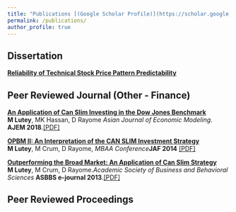 ```yaml
---
title: "Publications [(Google Scholar Profile)](https://scholar.google.com/citations?user=S0Ls70oAAAAJ&hl=en)"
permalink: /publications/
author_profile: true
---
```

 <!-- * WBI Presentation <a href="https://youtu.be/  tK9ILjDjIdc">Click to view my 2017 presentation</a> -->
## Dissertation

<b>[Reliability of Technical Stock Price Pattern Predictability](https://scholarworks.uno.edu/td/2672/)</b>

## Peer Reviewed Journal (Other - Finance)

<b>[An Application of Can Slim Investing in the Dow Jones Benchmark](canslim3)</b> <br>
<b>M Lutey</b>, MK Hassan, D Rayome <i>Asian Journal of Economic Modeling</i>. <b>AJEM 2018</b>.[[PDF]](/files/lutey2.pdf)

<b>[OPBM II: An Interpretation of the CAN SLIM Investment Strategy](canslim2)</b> <br>
<b>M Lutey</b>, M Crum, D Rayome, <i>MBAA Conference</i><b>JAF 2014</b> [[PDF]](/files/opbm2.pdf)

<b>[Outperforming the Broad Market: An Application of Can Slim Strategy](canslim1)</b> <br>
<b>M Lutey</b>, M Crum, D Rayome.<i>Academic Society of Business and Behavioral Sciences</i> <b>ASBBS e-journal 2013</b>.[[PDF]](/files/lutey1.pdf)

## Peer Reviewed Proceedings



<!-- ## Working Papers

<b>[Survival Analysis of Ichimoku Cloud Indicator](wp1)</b><br>
<b>Matt Lutey</b>

<b>[Performance Evaluation of Stock Selection Strategies](wp2)</b><br>
 <b>Matt Lutey</b>

<b>[A Primer on Ichimoku Cloud Indicator](wp3)</b><br>
<b>Matt Lutey</b>

<b>[Forecasting Equity Premium with Ichimoku Cloud](wp4)</b><br>
<b>Matt Lutey</b>

<b>[Pay Gap: Do outside CEOs earn unfair compensation](wp5)</b><br>
<b>Matt Lutey</b>

## Job Market
<b>[Computer Vision and Classic Chart Patterns](jobmarket)</b><br>
<b>Matt Lutey</b> -->
